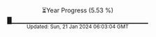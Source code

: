 <p align="center">
⏳Year Progress (5.53 %)<br>
█▁▁▁▁▁▁▁▁▁▁▁▁▁▁▁▁▁▁▁▁▁▁▁▁▁▁▁▁▁ <br>
<sub>Updated: Sun, 21 Jan 2024 06:03:04 GMT</sub>
</p>

